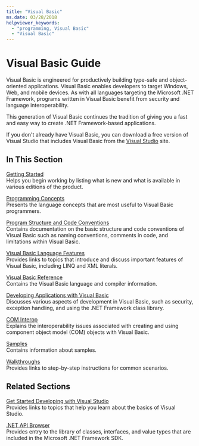 ```yaml
---
title: "Visual Basic"
ms.date: 03/28/2018
helpviewer_keywords: 
  - "programming, Visual Basic"
  - "Visual Basic"
---
```

# Visual Basic Guide

Visual Basic is engineered for productively building type-safe and object-oriented applications. Visual Basic enables developers to target Windows, Web, and mobile devices. As with all languages targeting the Microsoft .NET Framework, programs written in Visual Basic benefit from security and language interoperability.  
  
This generation of Visual Basic continues the tradition of giving you a fast and easy way to create .NET Framework-based applications.  

If you don't already have Visual Basic, you can download a free version of Visual Studio that includes Visual Basic from the [Visual Studio](https://aka.ms/vsdownload?utm_source=mscom&utm_campaign=msdocs) site.

## In This Section  

[Getting Started](../visual-basic/getting-started/index.md)\
Helps you begin working by listing what is new and what is available in various editions of the product.  
   
[Programming Concepts](../framework/programming-guide/concepts/index.md)\
Presents the language concepts that are most useful to Visual Basic programmers.

[Program Structure and Code Conventions](../visual-basic/programming-guide/program-structure/program-structure-and-code-conventions.md)\
Contains documentation on the basic structure and code conventions of Visual Basic such as naming conventions, comments in code, and limitations within Visual Basic.  
  
[Visual Basic Language Features](../visual-basic/programming-guide/language-features/index.md)\
Provides links to topics that introduce and discuss important features of Visual Basic, including LINQ and XML literals.  
   
[Visual Basic Reference](../visual-basic/reference/index.md)\
Contains the Visual Basic language and compiler information.  

[Developing Applications with Visual Basic](../visual-basic/developing-apps/index.md)\
Discusses various aspects of development in Visual Basic, such as security, exception handling, and using the .NET Framework class library.

[COM Interop](../visual-basic/programming-guide/com-interop/index.md)\
Explains the interoperability issues associated with creating and using component object model (COM) objects with Visual Basic.  
  
[Samples](../visual-basic/sample-applications.md)\
Contains information about samples.  
  
[Walkthroughs](../visual-basic/walkthroughs.md)\
Provides links to step-by-step instructions for common scenarios.  
  
## Related Sections  

[Get Started Developing with Visual Studio](/visualstudio/ide/get-started-developing-with-visual-studio)\
Provides links to topics that help you learn about the basics of Visual Studio.  
  
[.NET API Browser](../../api/index.md)\
Provides entry to the library of classes, interfaces, and value types that are included in the Microsoft .NET Framework SDK.
